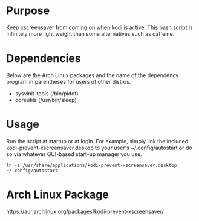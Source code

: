 # Purpose
Keep xscreensaver from coming on when kodi is active. This bash script is infinitely more light weight than some alternatives such as caffeine.

# Dependencies
Below are the Arch Linux packages and the name of the dependency program in parentheses for users of other distros.
* sysvinit-tools (/bin/pidof)
* coreutils (/usr/bin/sleep)

# Usage
Run the script at startup or at login. For example, simply link the included kodi-prevent-xscreensaver.deskop to your user's ~/.config/autostart or do so via whatever GUI-based start-up manager you use.

    ln -s /usr/share/applications/kodi-prevent-xscreensaver.desktop ~/.config/autostart

# Arch Linux Package
https://aur.archlinux.org/packages/kodi-prevent-xscreensaver/
